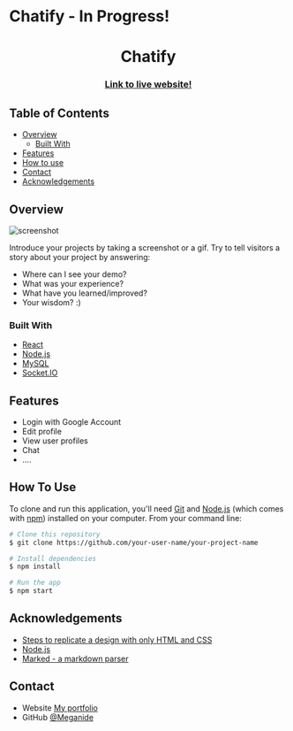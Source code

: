 # Chatify - In Progress!
<h1 align="center">Chatify</h1>

<div align="center">
  <h3>
    <a href="https://chatify-k8cb.onrender.com/">
      Link to live website!
    </a>
  </h3>
</div>

<!-- TABLE OF CONTENTS -->

## Table of Contents

- [Overview](#overview)
  - [Built With](#built-with)
- [Features](#features)
- [How to use](#how-to-use)
- [Contact](#contact)
- [Acknowledgements](#acknowledgements)

<!-- OVERVIEW -->

## Overview

![screenshot]([https://i.gyazo.com/d0e290cf4c80ef9a3536c97d8ea1b883.png](https://i.gyazo.com/65eef90bf27fb8d12015db385ae5d70a.mp4))

Introduce your projects by taking a screenshot or a gif. Try to tell visitors a story about your project by answering:

- Where can I see your demo?
- What was your experience?
- What have you learned/improved?
- Your wisdom? :)

### Built With

<!-- This section should list any major frameworks that you built your project using. Here are a few examples.-->

- [React](https://reactjs.org/)
- [Node.js](https://nodejs.org/en/)
- [MySQL](https://www.mysql.com/)
- [Socket.IO](https://socket.io/)

## Features

- Login with Google Account
- Edit profile
- View user profiles
- Chat
- ....

## How To Use

<!-- Example: -->

To clone and run this application, you'll need [Git](https://git-scm.com) and [Node.js](https://nodejs.org/en/download/) (which comes with [npm](http://npmjs.com)) installed on your computer. From your command line:

```bash
# Clone this repository
$ git clone https://github.com/your-user-name/your-project-name

# Install dependencies
$ npm install

# Run the app
$ npm start
```

## Acknowledgements

<!-- This section should list any articles or add-ons/plugins that helps you to complete the project. This is optional but it will help you in the future. For example -->

- [Steps to replicate a design with only HTML and CSS](https://devchallenges-blogs.web.app/how-to-replicate-design/)
- [Node.js](https://nodejs.org/)
- [Marked - a markdown parser](https://github.com/chjj/marked)

## Contact

- Website [My portfolio](https://renas.se)
- GitHub [@Meganide](https://github.com/meganide)
